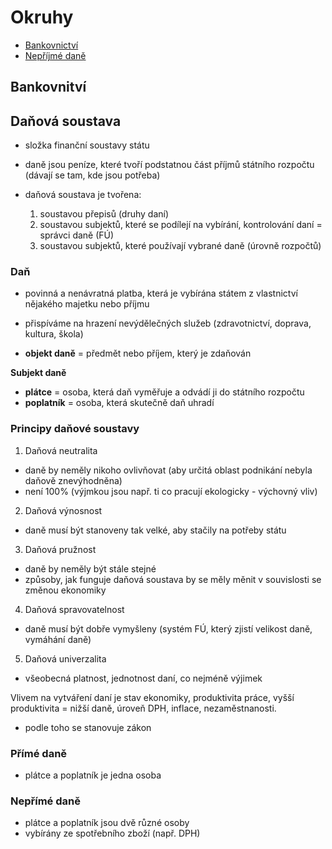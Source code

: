 # Okruhy
- [Bankovnictví](#Bankovnictvi)
- [Nepříjmé daně](#Neprime-dane)

## Bankovnitví


## Daňová soustava
- složka finanční soustavy státu
- daně jsou peníze, které tvoří podstatnou část příjmů státního rozpočtu (dávají se tam, kde jsou potřeba)

- daňová soustava je tvořena:
	1. soustavou přepisů (druhy daní)
	2. soustavou subjektů, které se podílejí na vybírání, kontrolování daní = správci daně (FÚ)
	3. soustavou subjektů, které používají vybrané daně (úrovně rozpočtů)

### Daň
- povinná a nenávratná platba, která je vybírána státem z vlastnictví nějakého majetku nebo příjmu
- přispíváme na hrazení nevýdělečných služeb (zdravotnictví, doprava, kultura, škola)

- **objekt daně** = předmět nebo příjem, který je zdaňován

**Subjekt daně**
- **plátce** = osoba, která daň vyměřuje a odvádí ji do státního rozpočtu
- **poplatník** = osoba, která skutečně daň uhradí

### Principy daňové soustavy
1. Daňová neutralita
- daně by neměly nikoho ovlivňovat (aby určitá oblast podnikání nebyla daňově znevýhodněna)
- není 100% (výjmkou jsou např. ti co pracují ekologicky - výchovný vliv)

2. Daňová výnosnost
- daně musí být stanoveny tak velké, aby stačily na potřeby státu

3. Daňová pružnost
- daně by neměly být stále stejné
- způsoby, jak funguje daňová soustava by se měly měnit v souvislosti se změnou ekonomiky

4. Daňová spravovatelnost
- daně musí být dobře vymyšleny (systém FÚ, který zjistí velikost daně, vymáhání daně)

5. Daňová univerzalita
- všeobecná platnost, jednotnost daní, co nejméně výjimek

Vlivem na vytváření daní je stav ekonomiky, produktivita práce, vyšší produktivita = nižší daně, úroveň DPH, inflace, nezaměstnanosti.
- podle toho se stanovuje zákon

### Přímé daně
- plátce a poplatník je jedna osoba

### Nepřímé daně
- plátce a poplatník jsou dvě různé osoby
- vybírány ze spotřebního zboží (např. DPH)
